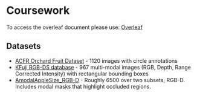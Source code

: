 # Coursework

To access the overleaf document please use: [Overleaf](https://www.overleaf.com/8895935383kvmprmwxdckv#2317ff)

## Datasets

- [ACFR Orchard Fruit Dataset](https://data.acfr.usyd.edu.au/ag/treecrops/2016-multifruit/) - 1120 images with circle annotations
- [KFuji RGB-DS database](https://www.grap.udl.cat/en/publications/kfuji-rgb-ds-database/) - 967 multi-modal images (RGB, Depth, Range Corrected Intensity) with rectangular bounding boxes
- [AmodalAppleSize_RGB-D](https://research.wur.nl/en/datasets/amodalapplesizergb-d) - Roughly 6500 over two subsets, RGB-D. Includes modal masks that highlight occluded regions.